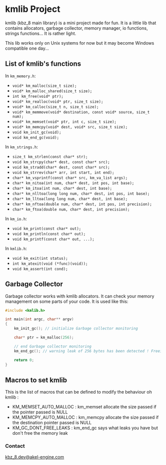 # kmlib Project
kmlib (kbz_8 main library) is a mini project made for fun. It is a little lib that contains allocators, garbage collector, memory manager, io functions, strings functions... It is rather light.

This lib works only on Unix systems for now but it may become Windows compatible one day...

## List of kmlib's functions
In `km_memory.h`:
* `void* km_malloc(size_t size);`
* `void* km_malloc_shared(size_t size);`
* `int km_free(void* ptr);`
* `void* km_realloc(void* ptr, size_t size);`
* `void* km_calloc(size_t n, size_t size);`
* `void* km_memmove(void* destination, const void* source, size_t num);`
* `void* km_memset(void* ptr, int c, size_t size);`
* `void* km_memcpy(void* dest, void* src, size_t size);`
* `void km_init_gc(void);`
* `void km_end_gc(void);`

In `km_strings.h`:
* `size_t km_strlen(const char* str);`
* `void km_strcpy(char* dest, const char* src);`
* `void km_stradd(char* dest, const char* src);`
* `void km_strrev(char* arr, int start, int end);`
* `char* km_vsprintf(const char* src, km_va_list args);`
* `char* km_nitoa(int num, char* dest, int pos, int base);`
* `char* km_itoa(int num, char* dest, int base);`
* `char* km_nlltoa(long long num, char* dest, int pos, int base);`
* `char* km_lltoa(long long num, char* dest, int base);`
* `char* km_nftoa(double num, char* dest, int pos, int precision);`
* `char* km_ftoa(double num, char* dest, int precision);`

In `km_io.h`:
* `void km_print(const char* out);`
* `void km_println(const char* out);`
* `void km_printf(const char* out, ...);`

In `kmlib.h`:
* `void km_exit(int status);`
* `int km_atexit(void (*func)(void));`
* `void km_assert(int cond);`

## Garbage Collector

Garbage collector works with kmlib allocators. It can check your memory management on some parts of your code.
It is used like this:

```C
#include <kmlib.h>

int main(int argc, char** argv)
{
	km_init_gc(); // initialize Garbage collector monitoring

	char* ptr = km_malloc(256);

	// end Garbage collector monitoring
	km_end_gc(); // warning leak of 256 bytes has been detected ! Freeing the memory... [#define KM_GC_DONT_FREE_LEAKS to avoid that]

	return 0;
}
```

## Macros to set kmlib

This is the list of macros that can be defined to modify the behaviour oh kmlib :
* KM_MEMSET_AUTO_MALLOC : km_memset allocate the size passed if the pointer passed is NULL
* KM_MEMCPY_AUTO_MALLOC : km_memcpy allocate the size passed if the destination pointer passed is NULL
* KM_GC_DONT_FREE_LEAKS : km_end_gc says what leaks you have but don't free the memory leak

### Contact
kbz_8.dev@akel-engine.com

